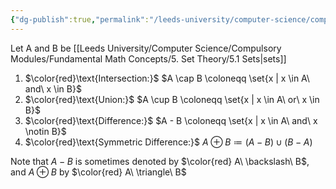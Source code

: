 ```yaml
---
{"dg-publish":true,"permalink":"/leeds-university/computer-science/compulsory-modules/fundamental-math-concepts/5-set-theory/definitions/definition-5-19-set-operations/","tags":["Definition"]}
---
```


Let A and B be [[Leeds University/Computer Science/Compulsory Modules/Fundamental Math Concepts/5. Set Theory/5.1 Sets\|sets]]
1. $\color{red}\text{Intersection:}$  $A \cap B \coloneqq \set{x | x \in A\ and\ x \in B}$
2. $\color{red}\text{Union:}$ $A \cup B \coloneqq \set{x | x \in A\ or\ x \in B}$
3. $\color{red}\text{Difference:}$ $A - B \coloneqq \set{x | x \in A\ and\ x \notin B}$
4. $\color{red}\text{Symmetric Difference:}$ $A \oplus B \coloneqq (A - B) \cup (B - A)$

Note that $A - B$ is sometimes denoted by $\color{red} A\ \backslash\ B$,
and $A \oplus B$ by $\color{red} A\ \triangle\ B$
